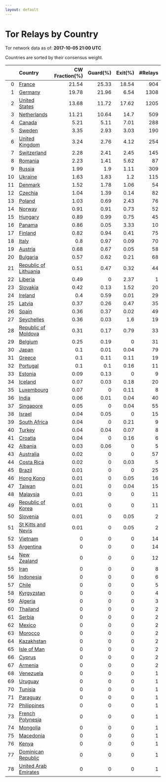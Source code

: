 ```yaml
---
layout: default
---
```



# Tor Relays by Country

Tor network data as of: **2017-10-05 21:00 UTC**

Countries are sorted by their consensus weight.

|    | Country                                                                  |   CW Fraction(%) |   Guard(%) |   Exit(%) |   #Relays |
|---:|:-------------------------------------------------------------------------|-----------------:|-----------:|----------:|----------:|
|  0 | [France](https://atlas.torproject.org/#search/country:fr)                |            21.54 |      25.33 |     18.54 |       904 |
|  1 | [Germany](https://atlas.torproject.org/#search/country:de)               |            19.78 |      21.96 |      6.54 |      1308 |
|  2 | [United States](https://atlas.torproject.org/#search/country:us)         |            13.68 |      11.72 |     17.62 |      1205 |
|  3 | [Netherlands](https://atlas.torproject.org/#search/country:nl)           |            11.21 |      10.64 |     14.7  |       509 |
|  4 | [Canada](https://atlas.torproject.org/#search/country:ca)                |             5.21 |       5.11 |      7.01 |       288 |
|  5 | [Sweden](https://atlas.torproject.org/#search/country:se)                |             3.35 |       2.93 |      3.03 |       190 |
|  6 | [United Kingdom](https://atlas.torproject.org/#search/country:gb)        |             3.24 |       2.76 |      4.12 |       254 |
|  7 | [Switzerland](https://atlas.torproject.org/#search/country:ch)           |             2.28 |       2.41 |      2.45 |       145 |
|  8 | [Romania](https://atlas.torproject.org/#search/country:ro)               |             2.23 |       1.41 |      5.62 |        87 |
|  9 | [Russia](https://atlas.torproject.org/#search/country:ru)                |             1.99 |       1.9  |      1.11 |       309 |
| 10 | [Ukraine](https://atlas.torproject.org/#search/country:ua)               |             1.63 |       1.83 |      1.2  |       115 |
| 11 | [Denmark](https://atlas.torproject.org/#search/country:dk)               |             1.52 |       1.78 |      1.06 |        54 |
| 12 | [Czechia](https://atlas.torproject.org/#search/country:cz)               |             1.04 |       1.39 |      0.14 |        82 |
| 13 | [Poland](https://atlas.torproject.org/#search/country:pl)                |             1.03 |       0.69 |      2.43 |        76 |
| 14 | [Norway](https://atlas.torproject.org/#search/country:no)                |             0.91 |       0.91 |      0.73 |        52 |
| 15 | [Hungary](https://atlas.torproject.org/#search/country:hu)               |             0.89 |       0.99 |      0.75 |        45 |
| 16 | [Panama](https://atlas.torproject.org/#search/country:pa)                |             0.86 |       0.05 |      3.33 |        10 |
| 17 | [Finland](https://atlas.torproject.org/#search/country:fi)               |             0.82 |       0.94 |      0.41 |        75 |
| 18 | [Italy](https://atlas.torproject.org/#search/country:it)                 |             0.8  |       0.97 |      0.09 |        70 |
| 19 | [Austria](https://atlas.torproject.org/#search/country:at)               |             0.68 |       0.67 |      0.05 |        58 |
| 20 | [Bulgaria](https://atlas.torproject.org/#search/country:bg)              |             0.57 |       0.62 |      0.21 |        68 |
| 21 | [Republic of Lithuania](https://atlas.torproject.org/#search/country:lt) |             0.51 |       0.47 |      0.32 |        44 |
| 22 | [Liberia](https://atlas.torproject.org/#search/country:lr)               |             0.49 |       0    |      2.37 |         1 |
| 23 | [Slovakia](https://atlas.torproject.org/#search/country:sk)              |             0.42 |       0.13 |      1.52 |        20 |
| 24 | [Ireland](https://atlas.torproject.org/#search/country:ie)               |             0.4  |       0.59 |      0.01 |        29 |
| 25 | [Latvia](https://atlas.torproject.org/#search/country:lv)                |             0.37 |       0.26 |      0.47 |        35 |
| 26 | [Spain](https://atlas.torproject.org/#search/country:es)                 |             0.36 |       0.37 |      0.02 |        49 |
| 27 | [Seychelles](https://atlas.torproject.org/#search/country:sc)            |             0.36 |       0.03 |      1.6  |        19 |
| 28 | [Republic of Moldova](https://atlas.torproject.org/#search/country:md)   |             0.31 |       0.17 |      0.79 |        33 |
| 29 | [Belgium](https://atlas.torproject.org/#search/country:be)               |             0.25 |       0.19 |      0    |        31 |
| 30 | [Japan](https://atlas.torproject.org/#search/country:jp)                 |             0.1  |       0.01 |      0.04 |        79 |
| 31 | [Greece](https://atlas.torproject.org/#search/country:gr)                |             0.1  |       0.11 |      0.11 |        19 |
| 32 | [Portugal](https://atlas.torproject.org/#search/country:pt)              |             0.1  |       0.1  |      0.16 |        11 |
| 33 | [Estonia](https://atlas.torproject.org/#search/country:ee)               |             0.09 |       0.13 |      0    |         9 |
| 34 | [Iceland](https://atlas.torproject.org/#search/country:is)               |             0.07 |       0.03 |      0.18 |        20 |
| 35 | [Luxembourg](https://atlas.torproject.org/#search/country:lu)            |             0.07 |       0    |      0.11 |         8 |
| 36 | [India](https://atlas.torproject.org/#search/country:in)                 |             0.06 |       0.01 |      0.04 |        40 |
| 37 | [Singapore](https://atlas.torproject.org/#search/country:sg)             |             0.05 |       0    |      0.04 |        55 |
| 38 | [Israel](https://atlas.torproject.org/#search/country:il)                |             0.04 |       0.05 |      0    |        15 |
| 39 | [South Africa](https://atlas.torproject.org/#search/country:za)          |             0.04 |       0    |      0.21 |         9 |
| 40 | [Turkey](https://atlas.torproject.org/#search/country:tr)                |             0.04 |       0.04 |      0.07 |         8 |
| 41 | [Croatia](https://atlas.torproject.org/#search/country:hr)               |             0.04 |       0    |      0.16 |         6 |
| 42 | [Albania](https://atlas.torproject.org/#search/country:al)               |             0.03 |       0.06 |      0    |         5 |
| 43 | [Australia](https://atlas.torproject.org/#search/country:au)             |             0.02 |       0    |      0    |        57 |
| 44 | [Costa Rica](https://atlas.torproject.org/#search/country:cr)            |             0.02 |       0    |      0.03 |         5 |
| 45 | [Brazil](https://atlas.torproject.org/#search/country:br)                |             0.01 |       0    |      0    |        25 |
| 46 | [Hong Kong](https://atlas.torproject.org/#search/country:hk)             |             0.01 |       0    |      0.05 |        16 |
| 47 | [Taiwan](https://atlas.torproject.org/#search/country:tw)                |             0.01 |       0    |      0.04 |        15 |
| 48 | [Malaysia](https://atlas.torproject.org/#search/country:my)              |             0.01 |       0    |      0    |        11 |
| 49 | [Republic of Korea](https://atlas.torproject.org/#search/country:kr)     |             0.01 |       0    |      0    |        11 |
| 50 | [Slovenia](https://atlas.torproject.org/#search/country:si)              |             0.01 |       0    |      0.05 |         2 |
| 51 | [St Kitts and Nevis](https://atlas.torproject.org/#search/country:kn)    |             0.01 |       0    |      0.05 |         2 |
| 52 | [Vietnam](https://atlas.torproject.org/#search/country:vn)               |             0    |       0    |      0    |        14 |
| 53 | [Argentina](https://atlas.torproject.org/#search/country:ar)             |             0    |       0    |      0    |        14 |
| 54 | [New Zealand](https://atlas.torproject.org/#search/country:nz)           |             0    |       0    |      0    |        12 |
| 55 | [Iran](https://atlas.torproject.org/#search/country:ir)                  |             0    |       0    |      0    |         8 |
| 56 | [Indonesia](https://atlas.torproject.org/#search/country:id)             |             0    |       0    |      0    |         6 |
| 57 | [Chile](https://atlas.torproject.org/#search/country:cl)                 |             0    |       0    |      0    |         5 |
| 58 | [Kyrgyzstan](https://atlas.torproject.org/#search/country:kg)            |             0    |       0    |      0    |         4 |
| 59 | [Algeria](https://atlas.torproject.org/#search/country:dz)               |             0    |       0    |      0    |         3 |
| 60 | [Thailand](https://atlas.torproject.org/#search/country:th)              |             0    |       0    |      0    |         2 |
| 61 | [Serbia](https://atlas.torproject.org/#search/country:rs)                |             0    |       0    |      0    |         2 |
| 62 | [Mexico](https://atlas.torproject.org/#search/country:mx)                |             0    |       0    |      0    |         2 |
| 63 | [Morocco](https://atlas.torproject.org/#search/country:ma)               |             0    |       0    |      0    |         2 |
| 64 | [Kazakhstan](https://atlas.torproject.org/#search/country:kz)            |             0    |       0    |      0    |         2 |
| 65 | [Isle of Man](https://atlas.torproject.org/#search/country:im)           |             0    |       0    |      0    |         2 |
| 66 | [Cyprus](https://atlas.torproject.org/#search/country:cy)                |             0    |       0    |      0    |         2 |
| 67 | [Armenia](https://atlas.torproject.org/#search/country:am)               |             0    |       0    |      0    |         2 |
| 68 | [Venezuela](https://atlas.torproject.org/#search/country:ve)             |             0    |       0    |      0    |         1 |
| 69 | [Uruguay](https://atlas.torproject.org/#search/country:uy)               |             0    |       0    |      0    |         1 |
| 70 | [Tunisia](https://atlas.torproject.org/#search/country:tn)               |             0    |       0    |      0    |         1 |
| 71 | [Paraguay](https://atlas.torproject.org/#search/country:py)              |             0    |       0    |      0    |         1 |
| 72 | [Philippines](https://atlas.torproject.org/#search/country:ph)           |             0    |       0    |      0    |         1 |
| 73 | [French Polynesia](https://atlas.torproject.org/#search/country:pf)      |             0    |       0    |      0    |         1 |
| 74 | [Mongolia](https://atlas.torproject.org/#search/country:mn)              |             0    |       0    |      0    |         1 |
| 75 | [Macedonia](https://atlas.torproject.org/#search/country:mk)             |             0    |       0    |      0    |         1 |
| 76 | [Kenya](https://atlas.torproject.org/#search/country:ke)                 |             0    |       0    |      0    |         1 |
| 77 | [Dominican Republic](https://atlas.torproject.org/#search/country:do)    |             0    |       0    |      0    |         1 |
| 78 | [United Arab Emirates](https://atlas.torproject.org/#search/country:ae)  |             0    |       0    |      0    |         1 |